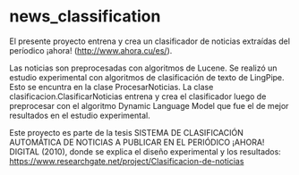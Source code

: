 # news_classification

El presente proyecto entrena y crea un clasificador de noticias extraídas del períodico ¡ahora! (http://www.ahora.cu/es/). 

Las noticias son preprocesadas con algoritmos de Lucene. Se realizó un estudio experimental con algoritmos de clasificación de texto de LingPipe. Esto se encuntra en la clase ProcesarNoticias. La clase clasificacion.ClasificarNoticias entrena y crea el clasificador luego de preprocesar con el algoritmo Dynamic Language Model que fue el de mejor resultados en el estudio experimental.

Este proyecto es parte de la tesis SISTEMA DE CLASIFICACIÓN AUTOMÁTICA DE NOTICIAS A PUBLICAR EN EL PERIÓDICO ¡AHORA! DIGITAL (2010), donde se explica el diseño experimental y los resultados: https://www.researchgate.net/project/Clasificacion-de-noticias
